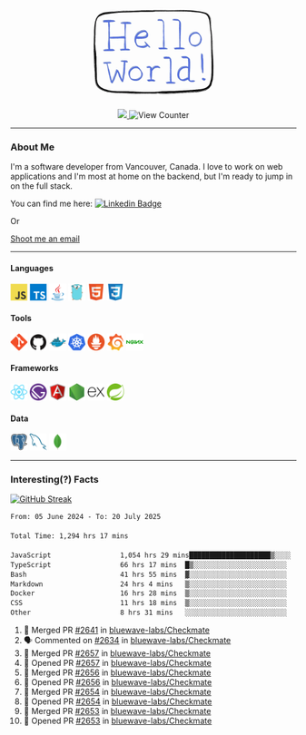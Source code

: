 <div align="center">
    <img src="./img/hello_world.webp" height="200px" width="">
    <div>
        <a href="https://www.linkedin.com/in/ajhollid">
            <img src="https://img.shields.io/badge/LinkedIn-blue"/>
        </a>
        <img src="https://komarev.com/ghpvc/?username=ajhollid&color=yellow" alt="View Counter">
    </div>
</div>

---

### About Me

I'm a software developer from Vancouver, Canada. I love to work on web applications and I'm most at home on the backend, but I'm ready to jump in on the full stack.

You can find me here: [![Linkedin Badge](https://img.shields.io/badge/-ajhollid-blue?style=flat&logo=Linkedin&logoColor=white)](https://www.linkedin.com/in/ajhollid)

Or

[Shoot me an email](mailto:ajhollid@gmail.com)

---

#### Languages

<div>
    <img src="./img/devicons/javascript-original.svg" width=30 height=30 alt="JavaScript">
    <img src="/img/devicons/typescript-original.svg" width=30 height=30 alt="TypeScript">
    <img src="./img/devicons/java-original.svg" width=30 height=30 alt="Java">
    <img src="./img/devicons/go-original.svg" width=30 height=30 alt="Golang">
    <img src="./img/devicons/html5-original.svg" width=30 height=30 alt="HTML 5">
    <img src="./img/devicons/css3-original.svg" width=30 height=30 alt="CSS 3">
</div>

#### Tools

<div>
    <img src="./img/devicons/git-original.svg" width=30 height=30 alt="Git">
    <img src="./img/devicons/github-original.svg" width=30 height=30 alt="Github">
    <img src="./img/devicons/docker-original.svg" width=30 
    height=30 alt="Docker">
    <img src="./img/devicons/kubernetes-original.svg" width=30 height=30 alt="K8">
    <img src="./img/devicons/prometheus-original.svg" width=30 height=30 alt="Prometheus">
    <img src="./img/devicons/grafana-original.svg" width=30 height=30 alt="Grafana">
    <img src="./img/devicons/nginx-original.svg" width=30 height=30 alt="Nginx">
</div>

#### Frameworks

<div>
    <img src="./img/devicons/react-original.svg" width=30 height=30 alt="React">
    <img src="./img/devicons/gatsby-original.svg" width=30 height=30 alt="Gatsby">
    <img src="./img/devicons/angularjs-original.svg" width=30 height=30 alt="AngularJS">
    <img src="./img/devicons/nodejs-original.svg" width=30 height=30 alt="NodeJS">
    <img src="./img/devicons/express-original.svg" width=30 height=30 alt="Express">
    <img src="./img/devicons/spring-original.svg" width=30 height=30 alt="Spring">
</div>

#### Data

<div>
    <img src="./img/devicons/postgresql-original.svg" width=30 height=30 alt="Postgresql">
    <img src="./img/devicons/mysql-original.svg" width=30 height=30 alt="Mysql">
    <img src="./img/devicons/mongodb-original.svg" width=30 height=30 alt="MongoDB">
</div>

---

### Interesting(?) Facts

[![GitHub Streak](http://github-readme-streak-stats.herokuapp.com?user=ajhollid)](https://git.io/streak-stats)

 <!--START_SECTION:waka-->

```txt
From: 05 June 2024 - To: 20 July 2025

Total Time: 1,294 hrs 17 mins

JavaScript                 1,054 hrs 29 mins████████████████████▒░░░░   80.94 %
TypeScript                 66 hrs 17 mins  █▒░░░░░░░░░░░░░░░░░░░░░░░   05.09 %
Bash                       41 hrs 55 mins  ▓░░░░░░░░░░░░░░░░░░░░░░░░   03.22 %
Markdown                   24 hrs 4 mins   ▒░░░░░░░░░░░░░░░░░░░░░░░░   01.85 %
Docker                     16 hrs 28 mins  ▒░░░░░░░░░░░░░░░░░░░░░░░░   01.26 %
CSS                        11 hrs 18 mins  ▒░░░░░░░░░░░░░░░░░░░░░░░░   00.87 %
Other                      8 hrs 31 mins   ░░░░░░░░░░░░░░░░░░░░░░░░░   00.65 %
```

<!--END_SECTION:waka-->


<!--START_SECTION:activity-->
1. 🎉 Merged PR [#2641](https://github.com/bluewave-labs/Checkmate/pull/2641) in [bluewave-labs/Checkmate](https://github.com/bluewave-labs/Checkmate)
2. 🗣 Commented on [#2634](https://github.com/bluewave-labs/Checkmate/pull/2634#issuecomment-3099057447) in [bluewave-labs/Checkmate](https://github.com/bluewave-labs/Checkmate)
3. 🎉 Merged PR [#2657](https://github.com/bluewave-labs/Checkmate/pull/2657) in [bluewave-labs/Checkmate](https://github.com/bluewave-labs/Checkmate)
4. 💪 Opened PR [#2657](https://github.com/bluewave-labs/Checkmate/pull/2657) in [bluewave-labs/Checkmate](https://github.com/bluewave-labs/Checkmate)
5. 🎉 Merged PR [#2656](https://github.com/bluewave-labs/Checkmate/pull/2656) in [bluewave-labs/Checkmate](https://github.com/bluewave-labs/Checkmate)
6. 💪 Opened PR [#2656](https://github.com/bluewave-labs/Checkmate/pull/2656) in [bluewave-labs/Checkmate](https://github.com/bluewave-labs/Checkmate)
7. 🎉 Merged PR [#2654](https://github.com/bluewave-labs/Checkmate/pull/2654) in [bluewave-labs/Checkmate](https://github.com/bluewave-labs/Checkmate)
8. 💪 Opened PR [#2654](https://github.com/bluewave-labs/Checkmate/pull/2654) in [bluewave-labs/Checkmate](https://github.com/bluewave-labs/Checkmate)
9. 🎉 Merged PR [#2653](https://github.com/bluewave-labs/Checkmate/pull/2653) in [bluewave-labs/Checkmate](https://github.com/bluewave-labs/Checkmate)
10. 💪 Opened PR [#2653](https://github.com/bluewave-labs/Checkmate/pull/2653) in [bluewave-labs/Checkmate](https://github.com/bluewave-labs/Checkmate)
<!--END_SECTION:activity-->
